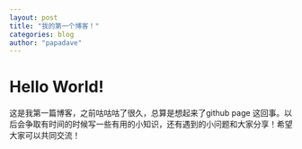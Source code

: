 ```yaml
---
layout: post
title: "我的第一个博客！"
categories: blog
author: "papadave"
---
```


# Hello World!

  这是我第一篇博客，之前咕咕咕了很久，总算是想起来了github page 这回事。以后会争取有时间的时候写一些有用的小知识，还有遇到的小问题和大家分享！希望大家可以共同交流！
